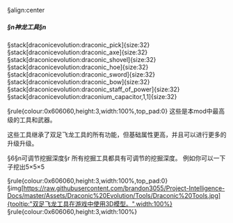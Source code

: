 §align:center
##### §n神龙工具§n

§stack[draconicevolution:draconic_pick]{size:32} §stack[draconicevolution:draconic_axe]{size:32} §stack[draconicevolution:draconic_shovel]{size:32} §stack[draconicevolution:draconic_hoe]{size:32} §stack[draconicevolution:draconic_sword]{size:32} §stack[draconicevolution:draconic_bow]{size:32} §stack[draconicevolution:draconic_staff_of_power]{size:32} §stack[draconicevolution:draconium_capacitor,1,1]{size:32}

§rule{colour:0x606060,height:3,width:100%,top_pad:0}
这些是本mod中最高级的工具和武器。

这些工具继承了双足飞龙工具的所有功能，但基础属性更高，并且可以进行更多的升级升级。

§6§n可调节挖掘深度§r
所有挖掘工具都具有可调节的挖掘深度。
例如你可以一下子挖出5×5×5

§rule{colour:0x606060,height:3,width:100%,top_pad:0}
§img[https://raw.githubusercontent.com/brandon3055/Project-Intelligence-Docs/master/Assets/Draconic%20Evolution/Tools/Draconic%20Tools.jpg]{tooltip:"双足飞龙工具在游戏中使用3D模型。",width:100%}
§rule{colour:0x606060,height:3,width:100%}
